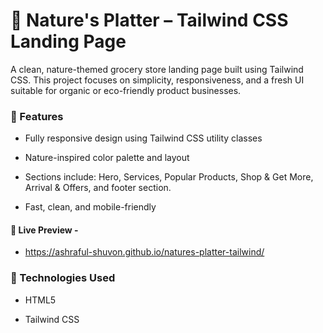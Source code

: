 # 🛒 Nature's Platter – Tailwind CSS Landing Page


A clean, nature-themed grocery store landing page built using Tailwind CSS. This project focuses on simplicity, responsiveness, and a fresh UI suitable for organic or eco-friendly product businesses.

### 🌿 Features
- Fully responsive design using Tailwind CSS utility classes

- Nature-inspired color palette and layout

- Sections include: Hero, Services, Popular Products, Shop & Get More, Arrival & Offers, and footer section.

- Fast, clean, and mobile-friendly



#### 🔗 Live Preview - 
- https://ashraful-shuvon.github.io/natures-platter-tailwind/

### 📁 Technologies Used
- HTML5

- Tailwind CSS

